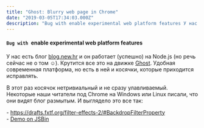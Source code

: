 ```yaml
---
title: "Ghost: Blurry web page in Chrome"
date: "2019-03-05T17:34:03.000Z"
description: "Bug with enable experimental web platform features У нас есть блог blog.new.hr [https://blog.newhr.ru] и он работает (успешно) н"
---
```


<h4>
<code>Bug with </code>enable experimental web platform features</h4>
<p>У нас есть блог <a href="https://blog.newhr.ru" target="_blank" rel="noopener noreferrer">blog.new.hr</a> и он работает (успешно) на Node.js (но речь сейчас не о том ☺). Крутится все это на движке <a href="https://ghost.org/" target="_blank" rel="noopener noreferrer">Ghost</a>. Удобная современная платформа, но есть в ней и косячки, которые приходится исправлять.</p>
<p>В этот раз косячок нетривиальный и не сразу улавливаемый. Некоторые наши читатели под Chrome на Windows или Linux писали, что они видят блог размытым. И выглядело это все так:</p>
- <a href="https://drafts.fxtf.org/filter-effects-2/#BackdropFilterProperty">https://drafts.fxtf.org/filter-effects-2/#BackdropFilterProperty</a> <br/>
- <a href="https://output.jsbin.com/curasup" target="_blank" rel="noopener noreferrer">Demo on JSBin</a> <br/>




